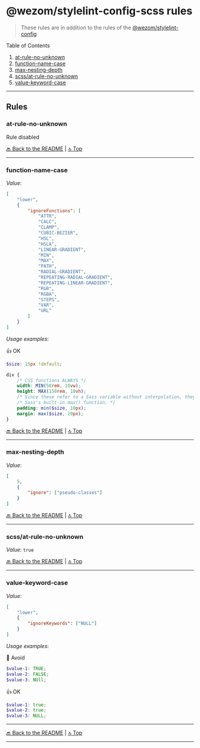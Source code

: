 # @wezom/stylelint-config-scss rules

> These rules are in addition to the rules of the [@wezom/stylelint-config](https://github.com/WezomCompany/code-style/blob/main/packages/stylelint-config/RULES.md#readme)

Table of Contents

[comment]: <> (TOC-START)

1. [at-rule-no-unknown](#at-rule-no-unknown)
1. [function-name-case](#function-name-case)
1. [max-nesting-depth](#max-nesting-depth)
1. [scss/at-rule-no-unknown](#scssat-rule-no-unknown)
1. [value-keyword-case](#value-keyword-case)

[comment]: <> (TOC-END)

---

## Rules

[comment]: <> (RULES-START)

### at-rule-no-unknown

Rule disabled

[🔙 Back to the README](README.md) | [🔝 Top](#readme)

---

### function-name-case

_Value_:

```json
[
	"lower",
	{
		"ignoreFunctions": [
			"ATTR",
			"CALC",
			"CLAMP",
			"CUBIC-BEZIER",
			"HSL",
			"HSLA",
			"LINEAR-GRADIENT",
			"MIN",
			"MAX",
			"PATH",
			"RADIAL-GRADIENT",
			"REPEATING-RADIAL-GRADIENT",
			"REPEATING-LINEAR-GRADIENT",
			"RGB",
			"RGBA",
			"STEPS",
			"VAR",
			"URL"
		]
	}
]
```

_Usage examples_:

👍 OK

```scss
$size: 15px !default;

div {
	/* CSS functions ALWAYS */
	width: MIN(50rem, 10vw);
	height: MAX(150rem, 10vh);
	/* Since these refer to a Sass variable without interpolation, they call */
	/* Sass's built-in max() function. */
	padding: min($size, 10px);
	margin: max($size, 20px);
}
```

[🔙 Back to the README](README.md) | [🔝 Top](#readme)

---

### max-nesting-depth

_Value_:

```json
[
	5,
	{
		"ignore": ["pseudo-classes"]
	}
]
```

[🔙 Back to the README](README.md) | [🔝 Top](#readme)

---

### scss/at-rule-no-unknown

_Value_: `true`

[🔙 Back to the README](README.md) | [🔝 Top](#readme)

---

### value-keyword-case

_Value_:

```json
[
	"lower",
	{
		"ignoreKeywords": ["NULL"]
	}
]
```

_Usage examples_:

🚧 Avoid

```scss
$value-1: TRUE;
$value-2: FALSE;
$value-3: NUll;
```

👍 OK

```scss
$value-1: true;
$value-2: true;
$value-3: NULL;
```

[comment]: <> (RULES-END)

---

[🔙 Back to the README](README.md) | [🔝 Top](#readme)

---
